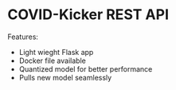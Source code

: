 # COVID-Kicker REST API

Features:

 - Light wieght Flask app
 - Docker file available
 - Quantized model for better performance
 - Pulls new model seamlessly

